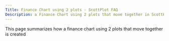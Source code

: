 ```yaml
---
Title: Finance Chart using 2 plots - ScottPlot FAQ
Description: a Finance Chart using 2 plots that move together in ScottPlot
---
```


This page summarizes how a finance chart using 2 plots that move together is created

